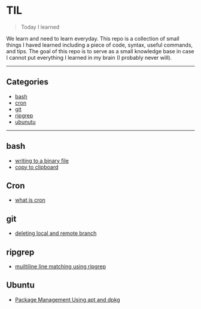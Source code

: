 # TIL

> Today I learned

We learn and need to learn everyday. This repo is a collection of small things I haved learned including a piece of code, syntax, useful commands, and tips. The goal of this repo is to serve as a small knowledge base in case I cannot put everything I learned in my brain (I probably never will). 

---

## Categories

* [bash](#bash)
* [cron](#cron)
* [git](#git)
* [ripgrep](#ripgrep)
* [ubunutu](#ubuntu)

---

## bash

- [writing to a binary file](bash/writing_to_a_binary_file.md)
- [copy to clipboard](bash/copy_to_clipboard.md)

## Cron
- [what is cron](cron/what_is_cron.md)
  
## git

- [deleting local and remote branch](git/deleting_local_and_remote_branch.md)

## ripgrep

- [muiltiline line matching using ripgrep](ripgrep/muiltiline_line_matching_using_ripgrep.md)

## Ubuntu

- [Package Management Using apt and dpkg](ubuntu/Package_Management_Using_apt_and_dpkg.md)

